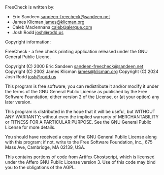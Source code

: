 FreeCheck is written by:

- Eric Sandeen <sandeen-freecheck@sandeen.net>
- James Klicman <james@klicman.org>
- Caleb Maclennana <caleb@alerque.com>
- Josh Rodd <josh@rodd.us>

Copyright information:

FreeCheck - a free check printing application released
under the GNU General Public Licene.

Copyright (C) 2000 Eric Sandeen <sandeen-freecheck@sandeen.net>
Copyright (C) 2002 James Klicman <james@klicman.org>
Copyright (C) 2024 Josh Rodd <josh@rodd.us>

This program is free software; you can redistribute it and/or modify
it under the terms of the GNU General Public License as published by
the Free Software Foundation; either version 2 of the License, or
(at your option) any later version.

This program is distributed in the hope that it will be useful,
but WITHOUT ANY WARRANTY; without even the implied warranty of
MERCHANTABILITY or FITNESS FOR A PARTICULAR PURPOSE.  See the
GNU General Public License for more details.

You should have received a copy of the GNU General Public License
along with this program; if not, write to the Free Software
Foundation, Inc., 675 Mass Ave, Cambridge, MA 02139, USA.

This contains portions of code from Artifex Ghostscript, which
is licensed under the Affero GNU Public License version 3. Use
of this code may bind you to the obligations of the AGPL.
